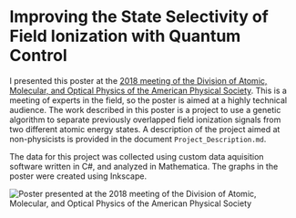 # Improving the State Selectivity of Field Ionization with Quantum Control

I presented this poster at the [2018 meeting of the Division of Atomic, Molecular, and Optical Physics of the American Physical Society](https://meetings.aps.org/Meeting/DAMOP18/Session/M01.107). This is a meeting of experts in the field, so the poster is aimed at a highly technical audience. The work described in this poster is a project to use a genetic algorithm to separate previously overlapped field ionization signals from two different atomic energy states. A description of the project aimed at non-physicists is provided in the document `Project_Description.md`.

The data for this project was collected using custom data aquisition software written in C#, and analyzed in Mathematica. The graphs in the poster were created using Inkscape. 

<img src="./Images/DAMOP_2018_Poster.png" alt="Poster presented at the 2018 meeting of the Division of Atomic, Molecular, and Optical Physics of the American Physical Society">